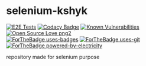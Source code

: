 # selenium-kshyk

[![E2E Tests](https://github.com/kshyk/selenium-kshyk/actions/workflows/master.yml/badge.svg)](https://github.com/kshyk/selenium-kshyk/actions/workflows/master.yml)
[![Codacy Badge](https://api.codacy.com/project/badge/Grade/5f10617015e64e2d99e6716dc9845f49)](https://app.codacy.com/manual/kshyk/selenium-kshyk?utm_source=github.com&utm_medium=referral&utm_content=kshyk/selenium-kshyk&utm_campaign=Badge_Grade_Dashboard)
[![Known Vulnerabilities](https://snyk.io/test/github/kshyk/selenium-kshyk/badge.svg)](https://snyk.io/test/github/kshyk/selenium-kshyk)
[![Open Source Love png2](https://badges.frapsoft.com/os/v2/open-source.png?v=103)](https://github.com/ellerbrock/open-source-badges/)
<br />
[![ForTheBadge uses-badges](http://ForTheBadge.com/images/badges/uses-badges.svg)](http://ForTheBadge.com)
[![ForTheBadge uses-git](http://ForTheBadge.com/images/badges/uses-git.svg)](https://GitHub.com/)
<br />
[![ForTheBadge powered-by-electricity](http://ForTheBadge.com/images/badges/powered-by-electricity.svg)](http://ForTheBadge.com)

repository made for selenium purpose
